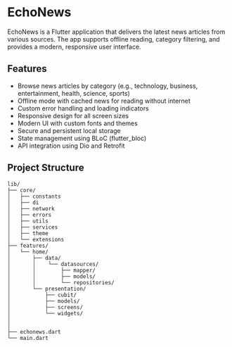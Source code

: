 # EchoNews

EchoNews is a Flutter application that delivers the latest news articles from various sources. The app supports offline reading, category filtering, and provides a modern, responsive user interface.

## Features

- Browse news articles by category (e.g., technology, business, entertainment, health, science, sports)
- Offline mode with cached news for reading without internet
- Custom error handling and loading indicators
- Responsive design for all screen sizes
- Modern UI with custom fonts and themes
- Secure and persistent local storage
- State management using BLoC (flutter_bloc)
- API integration using Dio and Retrofit

## Project Structure

```
lib/
├── core/
│   ├── constants
│   ├── di
│   ├── network
│   ├── errors
│   ├── utils
│   ├── services
│   ├── theme
│   └── extensions
├── features/
│   └── home/ 
│       ├── data/ 
│       │    └── datasources/ 
│       │        ├── mapper/
│       │        ├── models/
│       │        └── repositories/
│       └── presentation/
│           ├── cubit/
│           ├── models/
│           ├── screens/
│           └── widgets/
│ 
│      
├── echonews.dart
└── main.dart
```
